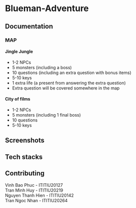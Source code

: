 # Blueman-Adventure

## Documentation
### MAP 
#### Jingle Jungle
- 1-2 NPCs 
- 5 monsters (including a boss)
- 10 questions (including an extra question with bonus items)
- 5-10 keys
- 1 extra life (a present from answering the extra question)
- Extra question will be covered somewhere in the map

#### City of films

- 1-2 NPCs 
- 5 monsters (including 1 final boss)
- 10 questions 
- 5-10 keys

## Screenshots


## Tech stacks


## Contributing
Vinh Bao Phuc - ITITIU20127 
<br>
Tran Minh Huy - ITITIU20219
<br>
Nguyen Thanh Hien - ITITIU20142 
<br> 
Tran Ngoc Nhan - ITITIU20264 
